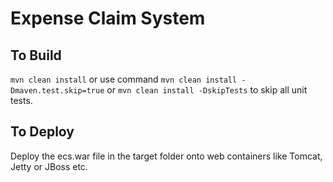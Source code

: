 # Expense Claim System

## To Build
`mvn clean install` or use command `mvn clean install -Dmaven.test.skip=true` or `mvn clean install -DskipTests` to skip all unit tests.

## To Deploy
Deploy the ecs.war file in the target folder onto web containers like Tomcat, Jetty or JBoss etc.

